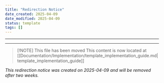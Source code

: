 ```yaml
---
title: "Redirection Notice"
date_created: 2025-04-09
date_modified: 2025-04-09
status: template
tags: []
---
```


---

---

> [!NOTE] This file has been moved
> This content is now located at [[Documentation/Implementation/template_implementation_guide.md|template_implementation_guide]]

*This redirection notice was created on 2025-04-09 and will be removed after two weeks.*
